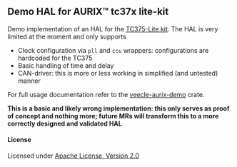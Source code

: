 ## Demo HAL for AURIX™ tc37x lite-kit

Demo implementation of an HAL for the [TC375-Lite kit]. The HAL is very limited at the moment and only supports
- Clock configuration via `pll` and `ccu` wrappers: configurations are hardcoded for the TC375
- Basic handling of time and delay
- CAN-driver: this is more or less working in simplified (and untested) manner 

For full usage documentation refer to the [veecle-aurix-demo] crate.

**This is a basic and likely wrong implementation: this only serves as proof of concept and nothing more; future MRs will transform this to a more correctly designed and validated HAL**

[veecle-aurix-demo]: https://github.com/veecle/tc37x-demo
[TC375-Lite kit]: https://www.infineon.com/cms/en/product/promopages/AURIX-microcontroller-boards/low-cost-arduino-kits/aurix-tc375-lite-kit/

#### License

Licensed under <a href="LICENSE">Apache License, Version 2.0</a>